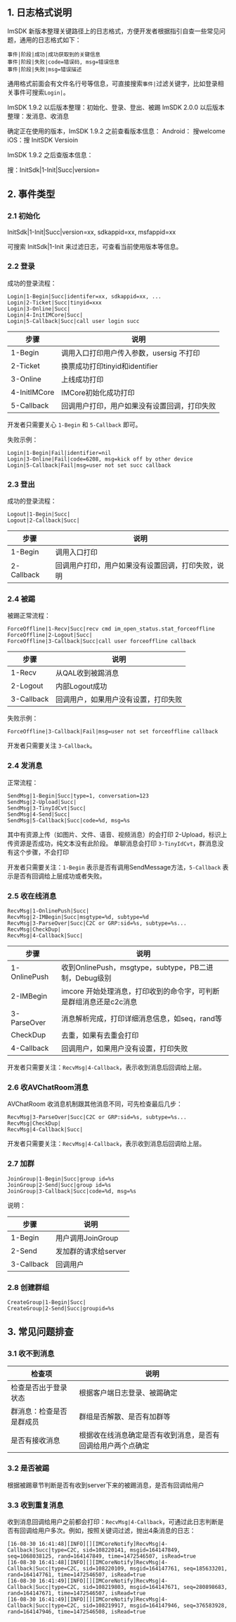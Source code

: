 

## 1. 日志格式说明

ImSDK 新版本整理关键路径上的日志格式，方便开发者根据指引自查一些常见问题，通用的日志格式如下：

```
事件|阶段|成功|成功获取到的关键信息
事件|阶段|失败|code=错误码, msg=错误信息
事件|阶段|失败|msg=错误描述
```

通用格式前面会有文件名行号等信息，可直接搜索`事件|`过滤关键字，比如登录相关事件可搜索`Login|`。

ImSDK 1.9.2 以后版本整理：初始化、登录、登出、被踢
ImSDK 2.0.0 以后版本整理：发消息、收消息

确定正在使用的版本，ImSDK 1.9.2 之前查看版本信息：
Android： 搜welcome
iOS：搜 InitSDK Versioin

ImSDK 1.9.2 之后查版本信息：

搜：InitSdk|1-Init|Succ|version=


## 2. 事件类型

### 2.1 初始化

InitSdk|1-Init|Succ|version=xx, sdkappid=xx, msfappid=xx

可搜索 InitSdk|1-Init 来过滤日志，可查看当前使用版本等信息。


### 2.2 登录

成功的登录流程：

```
Login|1-Begin|Succ|identifer=xx, sdkappid=xx, ...
Login|2-Ticket|Succ|tinyid=xxx
Login|3-Online|Succ|
Login|4-InitIMCore|Succ|
Login|5-Callback|Succ|call user login succ
```

步骤	|	说明
----|----------
1-Begin			|	调用入口打印用户传入参数，usersig 不打印
2-Ticket		|	换票成功打印tinyid和identifier
3-Online		|	上线成功打印
4-InitIMCore	|	IMCore初始化成功打印
5-Callback		|	回调用户打印，用户如果没有设置回调，打印失败


开发者只需要关心 `1-Begin` 和 `5-Callback` 即可。

失败示例：

```
Login|1-Begin|Fail|identifier=nil
Login|3-Online|Fail|code=6208, msg=kick off by other device
Login|5-Callback|Fail|msg=user not set succ callback
```

### 2.3 登出


成功的登录流程：

```
Logout|1-Begin|Succ|
Logout|2-Callback|Succ|
```

步骤		|	说明
--------|--------
1-Begin		|	调用入口打印
2-Callback	|	回调用户打印，用户如果没有设置回调，打印失败，说明


### 2.4 被踢


被踢正常流程：

```
ForceOffline|1-Recv|Succ|recv cmd im_open_status.stat_forceoffline
ForceOffline|2-Logout|Succ|
ForceOffline|3-Callback|Succ|call user forceoffline callback
```

步骤		|	说明
--------|----------
1-Recv		|	从QAL收到被踢消息
2-Logout	|	内部Logout成功
3-Callback	|	回调用户，如果用户没有设置，打印失败

失败示例：

```
ForceOffline|3-Callback|Fail|msg=user not set forceoffline callback
```

开发者只需要关注 `3-Callback`。


### 2.4 发消息

正常流程：

```
SendMsg|1-Begin|Succ|type=1, conversation=123
SendMsg|2-Upload|Succ|
SendMsg|3-TinyIdCvt|Succ|
SendMsg|4-Send|Succ|
SendMsg|5-Callback|Succ|code=%d, msg=%s
```

其中有资源上传（如图片、文件、语音、视频消息）的会打印 2-Upload，标识上传资源是否成功，纯文本没有此阶段。
单聊消息会打印 `3-TinyIdCvt`，群消息没有这个步骤，不会打印

开发者只需要关注：`1-Begin` 表示是否有调用SendMessage方法，`5-Callback` 表示是否有回调给上层成功或者失败。


### 2.5 收在线消息

```
RecvMsg|1-OnlinePush|Succ|
RecvMsg|2-IMBegin|Succ|msgtype=%d, subtype=%d
RecvMsg|3-ParseOver|Succ|C2C or GRP:sid=%s, subtype=%s...
RecvMsg|CheckDup|
RecvMsg|4-Callback|Succ|
```

步骤				|	说明
----------------|-----------------------
1-OnlinePush	|	收到OnlinePush，msgtype，subtype，PB二进制，Debug级别
2-IMBegin		|	imcore 开始处理消息，打印收到的命令字，可判断是群组消息还是c2c消息
3-ParseOver		|	消息解析完成，打印详细消息信息，如seq，rand等
CheckDup		|	去重，如果有去重会打印
4-Callback		|	回调用户，如果用户没有设置，打印失败


开发者只需要关注：`RecvMsg|4-Callback`，表示收到消息后回调给上层。

### 2.6 收AVChatRoom消息

AVChatRoom 收消息机制跟其他消息不同，可先检查最后几步：

```
RecvMsg|3-ParseOver|Succ|C2C or GRP:sid=%s, subtype=%s...
RecvMsg|CheckDup|
RecvMsg|4-Callback|Succ|
```

开发者只需要关注：`RecvMsg|4-Callback`，表示收到消息后回调给上层。

### 2.7 加群

```
JoinGroup|1-Begin|Succ|group id=%s
JoinGroup|2-Send|Succ|group id=%s
JoinGroup|3-Callback|Succ|code=%d, msg=%s
```

说明：

步骤				|	说明
----------------|-----------------------
1-Begin			|	用户调用JoinGroup
2-Send			|	发加群的请求给server
3-Callback		|	回调用户


### 2.8 创建群组

```
CreateGroup|1-Begin|Succ|
CreateGroup|2-Send|Succ|groupid=%s
```

## 3. 常见问题排查

### 3.1 收不到消息

检查项				|		说明
--------------------|----------------------------
检查是否出于登录状态	|	根据客户端日志登录、被踢确定
群消息：检查是否是群成员	|	群组是否解散、是否有加群等
是否有接收消息			|	根据收在线消息确定是否有收到消息，是否有回调给用户两个点确定


### 3.2 是否被踢

根据被踢章节判断是否有收到server下来的被踢消息，是否有回调给用户


### 3.3 收到重复消息

收到消息回调给用户之前都会打印：`RecvMsg|4-Callback`，可通过此日志判断是否有回调给用户多次。例如，按照关键词过滤，抛出4条消息的日志：

```
[16-08-30 16:41:48][INFO][][IMCoreNotify]RecvMsg|4-Callback|Succ|type=C2C, sid=108220141, msgid=164147849, seq=1068038125, rand=164147849, time=1472546507, isRead=true
[16-08-30 16:41:48][INFO][][IMCoreNotify]RecvMsg|4-Callback|Succ|type=C2C, sid=108220109, msgid=164147761, seq=185633201, rand=164147761, time=1472546507, isRead=true
[16-08-30 16:41:49][INFO][][IMCoreNotify]RecvMsg|4-Callback|Succ|type=C2C, sid=108219803, msgid=164147671, seq=280898683, rand=164147671, time=1472546507, isRead=true
[16-08-30 16:41:49][INFO][][IMCoreNotify]RecvMsg|4-Callback|Succ|type=C2C, sid=108219917, msgid=164147946, seq=376583928, rand=164147946, time=1472546508, isRead=true
```
